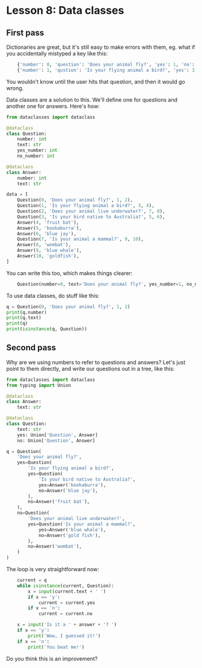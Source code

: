 # Lesson 8: Data classes

## First pass

Dictionaries are great, but it's still easy to make errors with them,
eg. what if you accidentally mistyped a key like this:

```python
    {'number': 0, 'question': 'Does your animal fly?', 'yes': 1, 'no': 2},
    {'number': 1, 'qustion': 'Is your flying animal a bird?', 'yes': 3, 'no': 4},
```

You wouldn't know until the user hits that question, and then it would go wrong.

Data classes are a solution to this. We'll define one for questions and another one for answers. Here's how:

```python
from dataclasses import dataclass

@dataclass
class Question:
    number: int
    text: str
    yes_number: int
    no_number: int

@dataclass
class Answer:
    number: int
    text: str

data = [
    Question(0, 'Does your animal fly?', 1, 2),
    Question(1, 'Is your flying animal a bird?', 3, 4),
    Question(2, 'Does your animal live underwater?', 7, 8),
    Question(3, 'Is your bird native to Australia?', 5, 6),
    Answer(4, 'fruit bat'),
    Answer(5, 'kookaburra'),
    Answer(6, 'blue jay'),
    Question(7, 'Is your animal a mammal?', 9, 10),
    Answer(8, 'wombat'),
    Answer(9, 'blue whale'),
    Answer(10, 'goldfish'),
]
```

You can write this too, which makes things clearer:

```python
    Question(number=0, text='Does your animal fly?', yes_number=1, no_number=2),
```

To use data classes, do stuff like this:

```python
q = Question(0, 'Does your animal fly?', 1, 2)
print(q.number)
print(q.text)
print(q)
print(isinstance(q, Question))
```

## Second pass

Why are we using numbers to refer to questions and answers?
Let's just point to them directly, and write our questions out in a tree, like this:

```python
from dataclasses import dataclass
from typing import Union

@dataclass
class Answer:
    text: str

@dataclass
class Question:
    text: str
    yes: Union['Question', Answer]
    no: Union['Question', Answer]

q = Question(
    'Does your animal fly?',
    yes=Question(
        'Is your flying animal a bird?',
        yes=Question(
            'Is your bird native to Australia?',
            yes=Answer('kookaburra'),
            no=Answer('blue jay'),
        ),
        no=Answer('fruit bat'),
    ),
    no=Question(
        'Does your animal live underwater?',
        yes=Question('Is your animal a mammal?',
            yes=Answer('blue whale'),
            no=Answer('gold fish'),
        ),
        no=Answer('wombat'),
    )
)
```

The loop is very straightforward now:

```python
    current = q
    while isinstance(current, Question):
        x = input(current.text + ' ')
        if x == 'y':
            current = current.yes
        if x == 'n':
            current = current.no

    x = input('Is it a ' + answer + '? ')
    if x == 'y':
        print('Wow, I guessed it!')
    if x == 'n':
        print('You beat me!')
```

Do you think this is an improvement?
